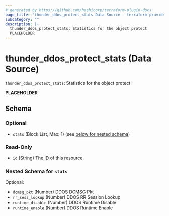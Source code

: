 ```yaml
---
# generated by https://github.com/hashicorp/terraform-plugin-docs
page_title: "thunder_ddos_protect_stats Data Source - terraform-provider-thunder"
subcategory: ""
description: |-
  thunder_ddos_protect_stats: Statistics for the object protect
  PLACEHOLDER
---
```


# thunder_ddos_protect_stats (Data Source)

`thunder_ddos_protect_stats`: Statistics for the object protect

__PLACEHOLDER__



<!-- schema generated by tfplugindocs -->
## Schema

### Optional

- `stats` (Block List, Max: 1) (see [below for nested schema](#nestedblock--stats))

### Read-Only

- `id` (String) The ID of this resource.

<a id="nestedblock--stats"></a>
### Nested Schema for `stats`

Optional:

- `dcmsg_pkt` (Number) DDOS DCMSG Pkt
- `rr_sess_lookup` (Number) DDOS RR Session Lookup
- `runtime_disable` (Number) DDOS Runtime Disable
- `runtime_enable` (Number) DDOS Runtime Enable


